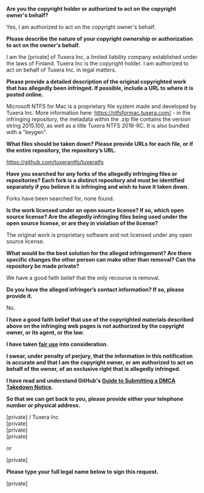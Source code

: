**Are you the copyright holder or authorized to act on the copyright owner's behalf?**

Yes, I am authorized to act on the copyright owner's behalf.

**Please describe the nature of your copyright ownership or authorization to act on the owner's behalf.**

I am the [private] of Tuxera Inc, a limited liability company established under the laws of Finland. Tuxera Inc is the copyright holder. I am authorized to act on behalf of Tuxera Inc. in legal matters.

**Please provide a detailed description of the original copyrighted work that has allegedly been infringed. If possible, include a URL to where it is posted online.**

Microsoft NTFS for Mac is a proprietary file system made and developed by Tuxera Inc. More information here: https://ntfsformac.tuxera.com/ - in the infringing repository, the metadata within the .zip file contains the version string 2015.100, as well as a title Tuxera NTFS 2016-RC. It is also bundled with a "keygen".

**What files should be taken down? Please provide URLs for each file, or if the entire repository, the repository’s URL.**

https://github.com/tuxerantfs/tuxeratfs

**Have you searched for any forks of the allegedly infringing files or repositories? Each fork is a distinct repository and must be identified separately if you believe it is infringing and wish to have it taken down.**

Forks have been searched for, none found.

**Is the work licensed under an open source license? If so, which open source license? Are the allegedly infringing files being used under the open source license, or are they in violation of the license?**

The original work is proprietary software and not licensed under any open source license.

**What would be the best solution for the alleged infringement? Are there specific changes the other person can make other than removal? Can the repository be made private?**

We have a good faith belief that the only recourse is removal.

**Do you have the alleged infringer’s contact information? If so, please provide it.**

No.

**I have a good faith belief that use of the copyrighted materials described above on the infringing web pages is not authorized by the copyright owner, or its agent, or the law.**

**I have taken <a href="https://www.lumendatabase.org/topics/22">fair use</a> into consideration.**

**I swear, under penalty of perjury, that the information in this notification is accurate and that I am the copyright owner, or am authorized to act on behalf of the owner, of an exclusive right that is allegedly infringed.**

**I have read and understand GitHub's <a href="https://docs.github.com/articles/guide-to-submitting-a-dmca-takedown-notice/">Guide to Submitting a DMCA Takedown Notice</a>.**

**So that we can get back to you, please provide either your telephone number or physical address.**

[private] / Tuxera Inc   
[private]  
[private]  
[private]  

or

[private]  

**Please type your full legal name below to sign this request.**

[private]  
